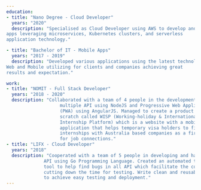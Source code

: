 ```yaml
---
education:
- title: "Nano Degree - Cloud Developer"
  years: "2020"
  description: "Specialised as Cloud Developer using AWS to develop and deploy
apps leveraging microservices, Kubernetes clusters, and serverless
application technology."

- title: "Bachelor of IT - Mobile Apps"
  years: "2017 - 2019"
  description: "Developed various applications using the latest technologies for
Web and Mobile utilizing for clients and companies achieving great
results and expectation."

work: 
- title: "NOMIT - Full Stack Developer"
  years: "2018 - 2020"
  description: "Collaborated with a team of 4 people in the development of
                    multiple API using NodeJS and Progressive Web Application
                    (PWA) using AngularJS. Managed to create a product from
                    scratch called WISP (Working-holiday & International Student
                    Internship Platform) which is a website with a mobile
                    application that helps temporary visa holders to find
                    internships with Australia based companies as a first step
                    for job connections."
- title: "LIFX - Cloud Developer"
  years: "2018"
  description: "Cooperated with a team of 5 people in developing and hardening all
              API using Go Programming Language. Created an automated testing
              tool to help find bugs in all API which facilitate the company in
              cutting down the time for testing. Write clean and reusable code
              to achieve easy testing and deployment."
---
```

